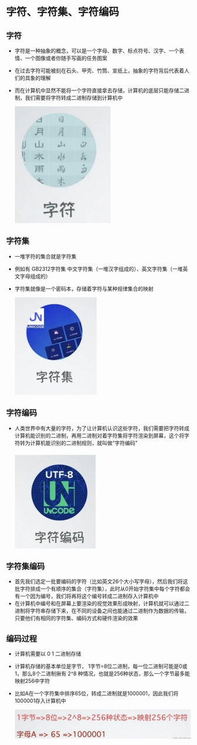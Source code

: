 # 字符、字符集、字符编码

## 字符

+ 字符是一种抽象的概念，可以是一个字母、数字、标点符号、汉字、一个表情、一个图像或者你随手写画的任务图案
+ 在过去字符可能被刻在石头、甲壳、竹筒、宣纸上，抽象的字符背后代表着人们的具象的理解
+ 而在计算机中显然不能将一个字符直接拿去存储，计算机的底层只能存储二进制，我们需要将字符转成二进制存储到计算机中

  ![alt text](images/字符.png)

## 字符集

+ 一堆字符的集合就是字符集
+ 例如有 GB2312字符集 中文字符集（一堆汉字组成的）、英文字符集（一堆英文字母组成的）
+ 字符集就像是一个密码本，存储着字符与某种规律集合的映射

  ![alt text](images/字符集.png)

## 字符编码

+ 人类世界中有大量的字符，为了让计算机认识这些字符，我们需要把字符转成计算机能识别的二进制，再用二进制对着字符集将字符渲染到屏幕，这个将字符转为计算机能识别的二进制规则，就叫做“字符编码”

  ![alt text](images/字符编码.png)

## 字符集编码

+ 首先我们选定一批要编码的字符（比如英文26个大小写字母），然后我们将这批字符排成一个有顺序的集合（字符集），此时从0开始字符集中每个字符都会有一个因为编号，我们将再将这个编号转成二进制存入计算机中
+ 在计算机中编号和在屏幕上要渲染的视觉效果形成映射，计算机就可以通过二进制将字符串存储下来，在不同的设备之间也能通过二进制作为数据的传输，只要他们有相同的字符集、编码方式和硬件渲染的效果

## 编码过程

+ 计算机需要以 0 1 二进制存储
+ 计算机存储的基本单位是字节， 1字节=8位二进制，每一位二进制可能是0或1，那么8个二进制揪有 2^8 种情况，也就是256种状态，那么一个字节最多能映射256中字符

+ 比如A在一个字符集中排序65位，转成二进制就是1000001，因此我们将1000001存入计算机中

  ![alt text](images/编码过程.png)